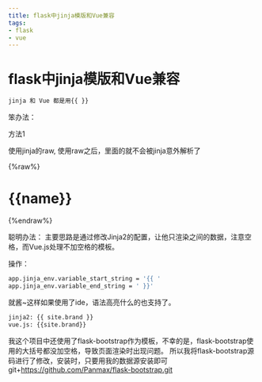 ```yaml
---
title: flask中jinja模版和Vue兼容
tags: 
- flask
- vue
---
```

# flask中jinja模版和Vue兼容
<!-- more -->
``` bash
jinja 和 Vue 都是用{{ }} 
```
笨办法：

方法1

使用jinja的raw, 使用raw之后，里面的就不会被jinja意外解析了

{%raw%}
<h1 class="title">{{name}}</h1>
{%endraw%}

聪明办法：
主要思路是通过修改Jinja2的配置，让他只渲染之间的数据，注意空格，而Vue.js处理不加空格的模板。

操作：
``` bash
app.jinja_env.variable_start_string = '{{ '
app.jinja_env.variable_end_string = ' }}'
```
就酱~这样如果使用了ide，语法高亮什么的也支持了。
``` bash
jinja2: {{ site.brand }}
vue.js: {{site.brand}}
```
我这个项目中还使用了flask-bootstrap作为模板，不幸的是，flask-bootstrap使用的大括号都没加空格，导致页面渲染时出现问题。
所以我将flask-bootstrap源码进行了修改，安装时，只要用我的数据源安装即可git+https://github.com/Panmax/flask-bootstrap.git